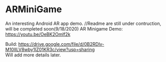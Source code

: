 # ARMiniGame

An interesting Android AR app demo.
//Readme are still under contruction, will be completed soon(9/18/2020)
AR Minigame Demo: https://youtu.be/OeBK2Omlf2k

Build: https://drive.google.com/file/d/0B2RDlv-M10lILV8wby1IZ01KR3c/view?usp=sharing  
Will add more details later.
